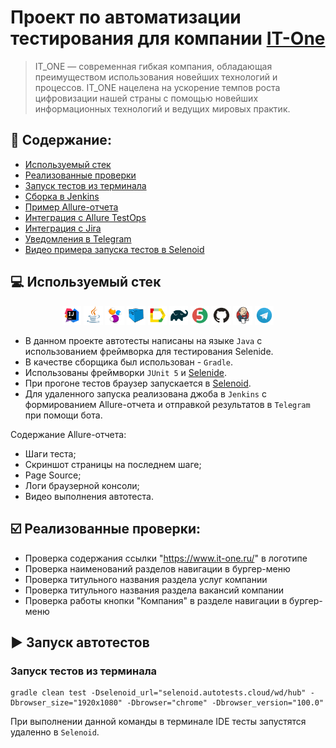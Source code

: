 # Проект по автоматизации тестирования для компании [IT-One](https://www.it-one.ru/)
> IT_ONE — современная гибкая компания, обладающая преимуществом использования новейших технологий и процессов. IT_ONE нацеленa на ускорение темпов роста цифровизации нашей страны с помощью новейших информационных технологий и ведущих мировых практик.
## :scroll: Содержание:
- [Используемый стек](#computer-используемый-стек)
- [Реализованные проверки](#ballot_box_with_check-Реализованные-проверки)
- [Запуск тестов из терминала](#arrow_forward-Запуск-автотестов)
- [Сборка в Jenkins](#-сборка-в-jenkins)
- [Пример Allure-отчета](#-пример-allure-отчета)
- [Интеграция с Allure TestOps](#-интеграция-с-allure-testOps)
- [Интеграция с Jira](#-интеграция-с-jira)
- [Уведомления в Telegram](#-уведомления-в-telegram)
- [Видео примера запуска тестов в Selenoid](#-видео-примера-запуска-теста-в-selenoid)
  
## :computer: Используемый стек
<p align="center">
<img width="6%" title="IntelliJ IDEA" src="media/logo/Intelij_IDEA.svg">
<img width="6%" title="Java" src="media/logo/Java.svg">
<img width="6%" title="Selenide" src="media/logo/Selenide.svg">
<img width="6%" title="Selenoid" src="media/logo/Selenoid.svg">
<img width="6%" title="Allure Report" src="media/logo/Allure_Report.svg">
<img width="6%" title="Gradle" src="media/logo/Gradle.svg">
<img width="6%" title="JUnit5" src="media/logo/JUnit5.svg">
<img width="6%" title="GitHub" src="media/logo/GitHub.svg">
<img width="6%" title="Jenkins" src="media/logo/Jenkins.svg">
<img width="6%" title="Telegram" src="media/logo/Telegram.svg">
</p>

- В данном проекте автотесты написаны на языке <code>Java</code> с использованием фреймворка для тестирования Selenide. 
- В качестве сборщика был использован - <code>Gradle</code>.  
- Использованы фреймворки <code>JUnit 5</code> и [Selenide](https://selenide.org/).
- При прогоне тестов браузер запускается в [Selenoid](https://aerokube.com/selenoid/).
- Для удаленного запуска реализована джоба в <code>Jenkins</code> с формированием Allure-отчета и отправкой результатов в <code>Telegram</code> при помощи бота. 

Содержание Allure-отчета:
* Шаги теста;
* Скриншот страницы на последнем шаге;
* Page Source;
* Логи браузерной консоли;
* Видео выполнения автотеста.

## :ballot_box_with_check: Реализованные проверки:

- Проверка содержания ссылки "https://www.it-one.ru/" в логотипе
- Проверка наименований разделов навигации в бургер-меню
- Проверка титульного названия раздела услуг компании
- Проверка титульного названия раздела вакансий компании
- Проверка работы кнопки "Компания" в разделе навигации в бургер-меню

## :arrow_forward: Запуск автотестов

### Запуск тестов из терминала
```
gradle clean test -Dselenoid_url="selenoid.autotests.cloud/wd/hub" -Dbrowser_size="1920х1080" -Dbrowser="chrome" -Dbrowser_version="100.0"
```
При выполнении данной команды в терминале IDE тесты запустятся удаленно в <code>Selenoid</code>.
